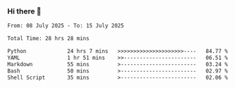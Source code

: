 ### Hi there 👋

<!--
**ututono/ututono** is a ✨ _special_ ✨ repository because its `README.md` (this file) appears on your GitHub profile.

Here are some ideas to get you started:

- 🔭 I’m currently working on ...
- 🌱 I’m currently learning ...
- 👯 I’m looking to collaborate on ...
- 🤔 I’m looking for help with ...
- 💬 Ask me about ...
- 📫 How to reach me: ...
- 😄 Pronouns: ...
- ⚡ Fun fact: ...
-->



<!--START_SECTION:waka-->

```txt
From: 08 July 2025 - To: 15 July 2025

Total Time: 28 hrs 28 mins

Python             24 hrs 7 mins   >>>>>>>>>>>>>>>>>>>>>----   84.77 %
YAML               1 hr 51 mins    >>-----------------------   06.51 %
Markdown           55 mins         >------------------------   03.24 %
Bash               50 mins         >------------------------   02.97 %
Shell Script       35 mins         >------------------------   02.06 %
```

<!--END_SECTION:waka-->
